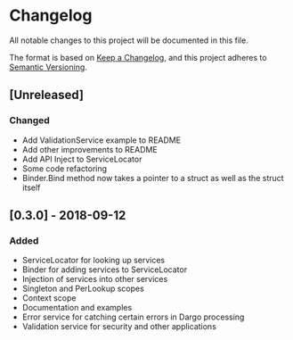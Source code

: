 # Changelog
All notable changes to this project will be documented in this file.

The format is based on [Keep a Changelog](https://keepachangelog.com/en/1.0.0/),
and this project adheres to [Semantic Versioning](https://semver.org/spec/v2.0.0.html).

## [Unreleased]
### Changed
- Add ValidationService example to README
- Add other improvements to README
- Add API Inject to ServiceLocator
- Some code refactoring
- Binder.Bind method now takes a pointer to a struct as well as the struct itself

## [0.3.0] - 2018-09-12
### Added
- ServiceLocator for looking up services
- Binder for adding services to ServiceLocator
- Injection of services into other services
- Singleton and PerLookup scopes
- Context scope
- Documentation and examples
- Error service for catching certain errors in Dargo processing
- Validation service for security and other applications